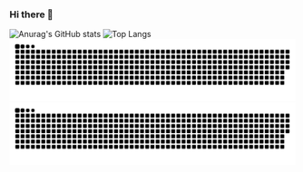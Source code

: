 ### Hi there 👋

<!--
**IgorAugust0/IgorAugust0** is a ✨ _special_ ✨ repository because its `README.md` (this file) appears on your GitHub profile.

Here are some ideas to get you started:

- 🔭 I’m currently working on ...
- 🌱 I’m currently learning ...
- 👯 I’m looking to collaborate on ...
- 🤔 I’m looking for help with ...
- 💬 Ask me about ...
- 📫 How to reach me: ...
- 😄 Pronouns: ...
- ⚡ Fun fact: ...
-->
![Anurag's GitHub stats](https://github-readme-stats.vercel.app/api?username=IgorAugust0&theme=tokyonight&show_icons=true&count_private=true)
![Top Langs](https://github-readme-stats.vercel.app/api/top-langs/?username=IgorAugust0&layout=compact&theme=tokyonight)
![github contribution grid snake animation](https://raw.githubusercontent.com/IgorAugust0/IgorAugust0/output/github-contribution-grid-snake-dark.svg#gh-dark-mode-only)![github contribution grid snake animation](https://raw.githubusercontent.com/IgorAugust0/IgorAugust0/output/github-contribution-grid-snake.svg#gh-light-mode-only)
